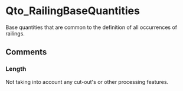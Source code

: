 # Qto_RailingBaseQuantities

Base quantities that are common to the definition of all occurrences of railings.
<!-- end of short definition -->

## Comments

### Length

Not taking into account any cut-out's or other processing features.

